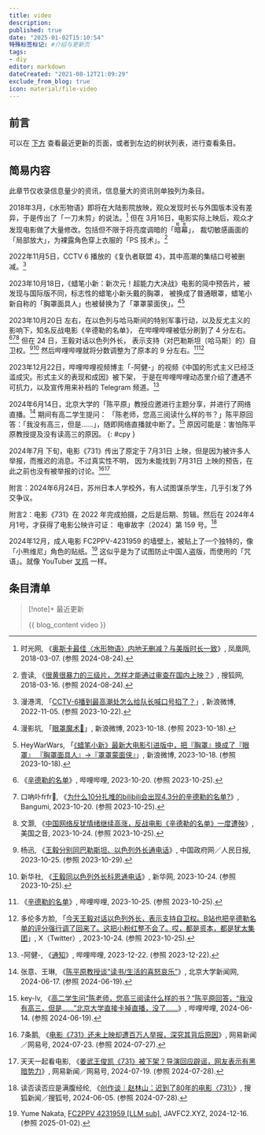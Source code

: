 ```yaml
---
title: video
description:
published: true
date: "2025-01-02T15:10:54"
特殊标签标记: #介绍与更新页
tags:
- diy
editor: markdown
dateCreated: "2021-08-12T21:09:29"
exclude_from_blog: true
icon: material/file-video
---
```


## 前言

可以在 [下方](#条目清单) 查看最近更新的页面，或者到左边的树状列表，进行查看条目。

## 简易内容

此章节仅收录信息量少的资讯，信息量大的资讯则单独列为条目。

2018年3月，《水形物语》即将在大陆影院放映，观众发现时长与外国版本没有差异，于是传出了「一刀未剪」的说法。[^33097]
但在 3月16日，电影实际上映后，观众才发现电影做了大量修改。包括但不限于将亮度调暗的「<ruby>暗幕<rt>暗牧 </rt></ruby>」，
裁切敏感画面的「局部放大」，为裸露角色穿上衣服的「PS 技术」。[^15112]

[^33097]: 时光网, 《[奥斯卡最佳〈水形物语〉内地无删减？与美版时长一致](https://web.archive.org/web/20240824013554/https://ient.ifeng.com/43033097/news.shtml)》, 凤凰网, 2018-03-07. (参照 2024-08-24).
[^15112]: 壹读, 《[很黄很暴力的三级片，怎样才能通过审查在国内上映？](https://web.archive.org/web/20240822082048/https://www.sohu.com/a/225719962_115112)》, 搜狐网, 2018-03-16. (参照 2024-08-24).

2022年11月5日，CCTV 6 播放的《复仇者联盟 4》，其中高潮的集结口号被删减。[^T8gwv]

[^T8gwv]: 漫港湾, 「[CCTV-6播到最高潮处怎么给队长喊口号掐了？](http://archive.today/2022.11.05-102745/https://weibo.com/5645465545/MdwP80dkV)」, 新浪微博, 2022-11-05. (参照 2023-10-22).

2023年10月18日，《蜡笔小新：新次元！超能力大决战》电影的简中预告片，被发现与国际版不同，标志性的蜡笔小新头戴的胸罩，
被换成了普通眼罩，蜡笔小新自称的「胸罩面具人」也被替换为了「罩罩蒙面侠」。[^VKL8i][^ov5zJ]

[^VKL8i]: 漫影坑, 「[眼罩魔术👀](http://archive.today/2023.10.18-081215/https://weibo.com/5347468522/NooCjqW1V)」, 新浪微博, 2023-10-18. (参照 2023-10-18).

[^ov5zJ]: HeyWarWars, 「[《蜡笔小新》最新大电影引进版中，把『胸罩』换成了『眼罩』 『胸罩面具人』→『罩罩蒙面侠』](http://archive.today/2023.10.18-081224/https://weibo.com/3460516424/NophXFOdU)」, 新浪微博, 2023-10-18. (参照 2023-10-18).

2023年10月20日 左右，在以色列与哈马斯间的特别军事行动，以及反尤主义的影响下，知名反战电影《辛德勒的名单》，
在哔哩哔哩被低分刷到了 4 分左右。[^O91Qk][^88785][^23026] 但在 24 日，王毅对话以色列外长，
表示支持（对巴勒斯坦〔哈马斯〕的）自卫权。[^11461][^33574] 然后哔哩哔哩就将分数调整为了原本的 9 分左右。[^41029][^12914]

[^O91Qk]: 《[辛德勒的名单](http://archive.today/2023.10.20-171906/https://www.bilibili.com/bangumi/media/md28341029)》, 哔哩哔哩, 2023-10-20. (参照 2023-10-25).

[^88785]: 口吶卟frfr🍥, 《[为什么10分扎堆的bilibili会出现4.3分的辛德勒的名单?](https://web.archive.org/web/20231025141812/https://bangumi.tv/group/topic/388785)》, Bangumi, 2023-10-20. (参照 2023-10-25).

[^23026]: 文灏, 《[中国网络反犹情绪继续高涨，反战电影《辛德勒的名单》一度遭殃](https://web.archive.org/web/20231023211716/https://www.voachinese.com/a/china-schindler-s-list-rating-20231023/7323026.html)》, 美国之音, 2023-10-24. (参照 2023-10-25).

[^11461]: 杨迅, 《[王毅分别同巴勒斯坦、以色列外长通电话](https://web.archive.org/web/20231029001146/https://www.gov.cn/yaowen/liebiao/202310/content_6911461.htm)》, 中国政府网／人民日报, 2023-10-25. (参照 2023-10-29).

[^33574]: 新华社, 《[王毅同以色列外长科恩通电话](https://web.archive.org/web/20231023200335/http://www.news.cn/politics/leaders/2023-10/24/c_1129933574.htm)》, 新华网, 2023-10-24. (参照 2023-10-25).

[^41029]: 《[辛德勒的名单](https://web.archive.org/web/20231025141811/https://www.bilibili.com/bangumi/media/md28341029)》, 哔哩哔哩, 2023-10-25. (参照 2023-10-25).

[^12914]: 多伦多方脸, 「[今天王毅对话以色列外长，表示支持自卫权。B站也把辛德勒名单的评分强行调了回来了。这把小粉红整不会了。哎，都是资本，都是犹太集团](https://twitter.com/torontobigface/status/1716611045064912914)」, X（Twitter）, 2023-10-24. (参照 2023-10-25).

2023年12月22日，哔哩哔哩视频博主「-阿健-」的视频《中国的形式主义已经泛滥成灾。形式主义的表现和成因》被下架，
于是在哔哩哔哩动态里介绍了遭遇不可抗力，以及宣传用来补档的 Telegram 频道。[^p5Hsy]

[^p5Hsy]: -阿健-, 《[通知](http://archive.today/2023.12.22-105451/https://t.bilibili.com/877898621057499177)》, 哔哩哔哩, 2023-12-22. (参照 2023-12-22).

2024年6月14日，北京大学的「陈平原」教授应邀进行主题分享，并进行了网络直播。[^c5301] 期间有高二学生提问：
「陈老师，您高三阅读什么样的书？」陈平原回答：「我没有高三，但是……」，随即网络直播就中断了。[^1P7Yb]
原因可能是：害怕陈平原教授提及没有读高三的原因。
{: #cpy }

[^c5301]: 张意、王琳, 《[陈平原教授谈“读书/生活的喜怒哀乐”](https://web.archive.org/web/20240618081547/https://news.pku.edu.cn/xwzh/aeab963c46e1483dbc8eecf5b38c5301.htm)》, 北京大学新闻网, 2024-06-17. (参照 2024-06-19).

[^1P7Yb]: key-lv, 《[高二学生问“陈老师，您高三阅读什么样的书？”陈平原回答，“我没有高三，但是......”北京大学直接卡掉直播，没了......](https://www.bilibili.com/video/BV1aS411P7Yb/)》, 哔哩哔哩, 2024-06-14. (参照 2024-06-19).

2024年7月 下旬，电影《731》传出了原定于 7月31日 上映，但是因为被许多人举报，而推迟的消息。不过真实性不明，
因为未能找到 7月31日 上映的预告，在此之前也没有被举报的讨论。[^68P3B][^7IALF]

[^68P3B]: 7条鹅, 《[电影《731》还未上映却遭百万人举报，深究其背后原因](https://www.163.com/dy/article/J7Q94BSJ05568P3B.html)》, 网易新闻／网易号, 2024-07-23. (参照 2024-07-27).

[^7IALF]: 天天一起看电影, 《[姜武王俊凯《731》被下架？导演回应辟谣，网友表示有黑暗势力](https://web.archive.org/web/20240727161426/https://www.163.com/dy/article/J7FG1C5U0517IALF.html)》, 网易新闻／网易号, 2024-07-19. (参照 2024-07-28).

附言：2024年6月24日，苏州日本人学校外，有人试图谋杀学生，几乎引发了外交争议。

附言2：电影《731》在 2022 年完成拍摄，之后是后期、剪辑。然后在 2024年4月1号，才获得了电影公映许可证：
电审故字〔2024〕第 159 号。[^19369]

[^19369]: 读否读否应是满腹经纶, 《[创作谈｜赵林山：迟到了80年的电影〈731〉](https://web.archive.org/web/20240727160734/https://www.sohu.com/a/783890241_121119369)》, 搜狐新闻／搜狐号, 2024-06-05. (参照 2024-07-28).

2024年12月，成人电影 FC2PPV-4231959 的墙壁上，被贴上了一个独特的，像「小熊维尼」角色的贴纸。[^31959]
这似乎是为了试图防止中国人盗版，而使用的「咒语」。就像 YouTuber [叉鸡](people/Fork_chicken) 一样。

[^31959]: Yume Nakata, [FC2PPV 4231959 [LLM sub]](https://web.archive.org/web/20241223084821/https://javfc2.xyz/watch/fc2ppv-4231959.html), JAVFC2.XYZ, 2024-12-16. (参照 2025-01-02).

## 条目清单

> [!note]+ 最近更新
>
> {{ blog_content video }}
